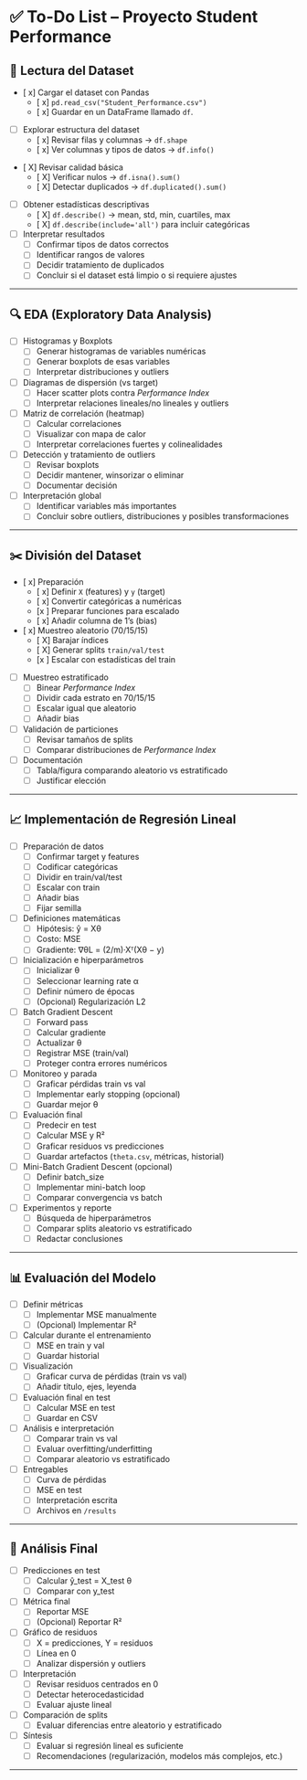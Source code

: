 # ✅ To-Do List – Proyecto Student Performance

## 📂 Lectura del Dataset
- [ x] Cargar el dataset con Pandas  
  - [ x] `pd.read_csv("Student_Performance.csv")`  
  - [ x] Guardar en un DataFrame llamado `df`.
- [ ] Explorar estructura del dataset  
  - [ x] Revisar filas y columnas → `df.shape`  
  - [ x] Ver columnas y tipos de datos → `df.info()`  
- [ X] Revisar calidad básica  
  - [ X] Verificar nulos → `df.isna().sum()`  
  - [ X] Detectar duplicados → `df.duplicated().sum()`
- [ ] Obtener estadísticas descriptivas  
  - [ X] `df.describe()` → mean, std, min, cuartiles, max  
  - [ X] `df.describe(include='all')` para incluir categóricas
- [ ] Interpretar resultados  
  - [ ] Confirmar tipos de datos correctos  
  - [ ] Identificar rangos de valores  
  - [ ] Decidir tratamiento de duplicados  
  - [ ] Concluir si el dataset está limpio o si requiere ajustes  

---

## 🔍 EDA (Exploratory Data Analysis)
- [ ] Histogramas y Boxplots  
  - [ ] Generar histogramas de variables numéricas  
  - [ ] Generar boxplots de esas variables  
  - [ ] Interpretar distribuciones y outliers
- [ ] Diagramas de dispersión (vs target)  
  - [ ] Hacer scatter plots contra *Performance Index*  
  - [ ] Interpretar relaciones lineales/no lineales y outliers
- [ ] Matriz de correlación (heatmap)  
  - [ ] Calcular correlaciones  
  - [ ] Visualizar con mapa de calor  
  - [ ] Interpretar correlaciones fuertes y colinealidades
- [ ] Detección y tratamiento de outliers  
  - [ ] Revisar boxplots  
  - [ ] Decidir mantener, winsorizar o eliminar  
  - [ ] Documentar decisión
- [ ] Interpretación global  
  - [ ] Identificar variables más importantes  
  - [ ] Concluir sobre outliers, distribuciones y posibles transformaciones  

---

## ✂️ División del Dataset
- [ x] Preparación  
  - [ x] Definir `X` (features) y `y` (target)  
  - [ x] Convertir categóricas a numéricas  
  - [x ] Preparar funciones para escalado  
  - [ x] Añadir columna de 1’s (bias)
- [ x] Muestreo aleatorio (70/15/15)  
  - [ X] Barajar índices  
  - [ X] Generar splits `train/val/test`  
  - [x ] Escalar con estadísticas del train
- [ ] Muestreo estratificado  
  - [ ] Binear *Performance Index*  
  - [ ] Dividir cada estrato en 70/15/15  
  - [ ] Escalar igual que aleatorio  
  - [ ] Añadir bias
- [ ] Validación de particiones  
  - [ ] Revisar tamaños de splits  
  - [ ] Comparar distribuciones de *Performance Index*  
- [ ] Documentación  
  - [ ] Tabla/figura comparando aleatorio vs estratificado  
  - [ ] Justificar elección  

---

## 📈 Implementación de Regresión Lineal
- [ ] Preparación de datos  
  - [ ] Confirmar target y features  
  - [ ] Codificar categóricas  
  - [ ] Dividir en train/val/test  
  - [ ] Escalar con train  
  - [ ] Añadir bias  
  - [ ] Fijar semilla
- [ ] Definiciones matemáticas  
  - [ ] Hipótesis: ŷ = Xθ  
  - [ ] Costo: MSE  
  - [ ] Gradiente: ∇θL = (2/m)·Xᵀ(Xθ − y)
- [ ] Inicialización e hiperparámetros  
  - [ ] Inicializar θ  
  - [ ] Seleccionar learning rate α  
  - [ ] Definir número de épocas  
  - [ ] (Opcional) Regularización L2  
- [ ] Batch Gradient Descent  
  - [ ] Forward pass  
  - [ ] Calcular gradiente  
  - [ ] Actualizar θ  
  - [ ] Registrar MSE (train/val)  
  - [ ] Proteger contra errores numéricos
- [ ] Monitoreo y parada  
  - [ ] Graficar pérdidas train vs val  
  - [ ] Implementar early stopping (opcional)  
  - [ ] Guardar mejor θ
- [ ] Evaluación final  
  - [ ] Predecir en test  
  - [ ] Calcular MSE y R²  
  - [ ] Graficar residuos vs predicciones  
  - [ ] Guardar artefactos (`theta.csv`, métricas, historial)
- [ ] Mini-Batch Gradient Descent (opcional)  
  - [ ] Definir batch_size  
  - [ ] Implementar mini-batch loop  
  - [ ] Comparar convergencia vs batch
- [ ] Experimentos y reporte  
  - [ ] Búsqueda de hiperparámetros  
  - [ ] Comparar splits aleatorio vs estratificado  
  - [ ] Redactar conclusiones  

---

## 📊 Evaluación del Modelo
- [ ] Definir métricas  
  - [ ] Implementar MSE manualmente  
  - [ ] (Opcional) Implementar R²
- [ ] Calcular durante el entrenamiento  
  - [ ] MSE en train y val  
  - [ ] Guardar historial
- [ ] Visualización  
  - [ ] Graficar curva de pérdidas (train vs val)  
  - [ ] Añadir título, ejes, leyenda
- [ ] Evaluación final en test  
  - [ ] Calcular MSE en test  
  - [ ] Guardar en CSV
- [ ] Análisis e interpretación  
  - [ ] Comparar train vs val  
  - [ ] Evaluar overfitting/underfitting  
  - [ ] Comparar aleatorio vs estratificado  
- [ ] Entregables  
  - [ ] Curva de pérdidas  
  - [ ] MSE en test  
  - [ ] Interpretación escrita  
  - [ ] Archivos en `/results`

---

## 🔮 Análisis Final
- [ ] Predicciones en test  
  - [ ] Calcular ŷ_test = X_test θ  
  - [ ] Comparar con y_test
- [ ] Métrica final  
  - [ ] Reportar MSE  
  - [ ] (Opcional) Reportar R²
- [ ] Gráfico de residuos  
  - [ ] X = predicciones, Y = residuos  
  - [ ] Línea en 0  
  - [ ] Analizar dispersión y outliers
- [ ] Interpretación  
  - [ ] Revisar residuos centrados en 0  
  - [ ] Detectar heterocedasticidad  
  - [ ] Evaluar ajuste lineal
- [ ] Comparación de splits  
  - [ ] Evaluar diferencias entre aleatorio y estratificado
- [ ] Síntesis  
  - [ ] Evaluar si regresión lineal es suficiente  
  - [ ] Recomendaciones (regularización, modelos más complejos, etc.)

---
